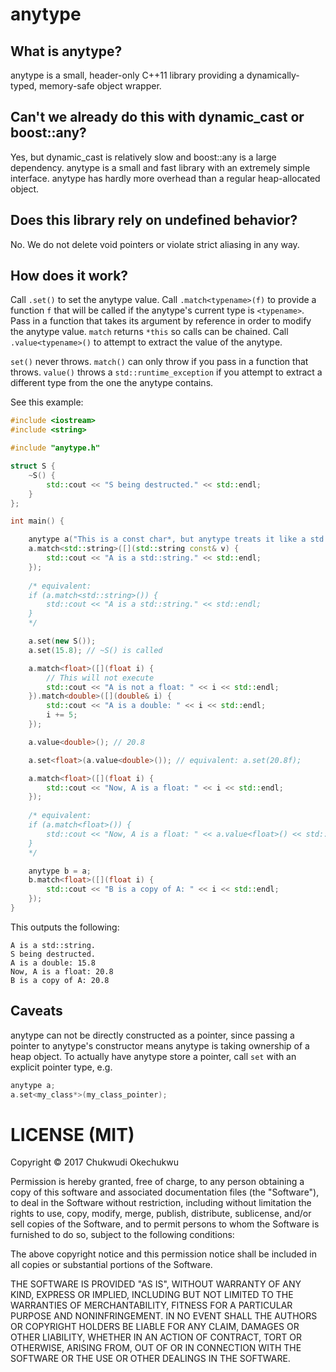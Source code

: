 # anytype

## What is anytype?

anytype is a small, header-only C++11 library providing a dynamically-typed, memory-safe object wrapper.

## Can't we already do this with dynamic_cast or boost::any?

Yes, but dynamic_cast is relatively slow and boost::any is a large dependency. anytype is a small and fast library with an extremely simple interface. anytype has hardly more overhead than a regular heap-allocated object.

## Does this library rely on undefined behavior?

No. We do not delete void pointers or violate strict aliasing in any way.

## How does it work?

Call `.set()` to set the anytype value. Call `.match<typename>(f)` to provide a function `f` that will be called if the anytype's current type is `<typename>`. Pass in a function that takes its argument by reference in order to modify the anytype value. `match` returns `*this` so calls can be chained. Call `.value<typename>()` to attempt to extract the value of the anytype.

`set()` never throws. `match()` can only throw if you pass in a function that throws. `value()` throws a `std::runtime_exception` if you attempt to extract a different type from the one the anytype contains.

See this example:

```c++
#include <iostream>
#include <string>

#include "anytype.h"

struct S {
    ~S() {
        std::cout << "S being destructed." << std::endl;
    }
};

int main() {

    anytype a("This is a const char*, but anytype treats it like a std::string");
    a.match<std::string>([](std::string const& v) {
        std::cout << "A is a std::string." << std::endl;
    });
    
    /* equivalent:
    if (a.match<std::string>()) {
        std::cout << "A is a std::string." << std::endl;
    }
    */

    a.set(new S());
    a.set(15.8); // ~S() is called

    a.match<float>([](float i) {
        // This will not execute
        std::cout << "A is not a float: " << i << std::endl;
    }).match<double>([](double& i) {
        std::cout << "A is a double: " << i << std::endl;
        i += 5;
    });

    a.value<double>(); // 20.8

    a.set<float>(a.value<double>()); // equivalent: a.set(20.8f);

    a.match<float>([](float i) {
        std::cout << "Now, A is a float: " << i << std::endl;
    });
    
    /* equivalent:
    if (a.match<float>()) {
        std::cout << "Now, A is a float: " << a.value<float>() << std::endl;
    }
    */

    anytype b = a;
    b.match<float>([](float i) {
        std::cout << "B is a copy of A: " << i << std::endl;
    });
}
```

This outputs the following:

```
A is a std::string.
S being destructed.
A is a double: 15.8
Now, A is a float: 20.8
B is a copy of A: 20.8
```

## Caveats

anytype can not be directly constructed as a pointer, since passing a pointer to anytype's constructor means anytype is taking ownership of a heap object. To actually have anytype store a pointer, call `set` with an explicit pointer type, e.g.

```c++
anytype a;
a.set<my_class*>(my_class_pointer);
```

# LICENSE (MIT)

Copyright &copy; 2017 Chukwudi Okechukwu

Permission is hereby granted, free of charge, to any person obtaining a copy of this software and associated documentation files (the "Software"), to deal in the Software without restriction, including without limitation the rights to use, copy, modify, merge, publish, distribute, sublicense, and/or sell copies of the Software, and to permit persons to whom the Software is furnished to do so, subject to the following conditions:

The above copyright notice and this permission notice shall be included in all copies or substantial portions of the Software.

THE SOFTWARE IS PROVIDED "AS IS", WITHOUT WARRANTY OF ANY KIND, EXPRESS OR IMPLIED, INCLUDING BUT NOT LIMITED TO THE WARRANTIES OF MERCHANTABILITY, FITNESS FOR A PARTICULAR PURPOSE AND NONINFRINGEMENT. IN NO EVENT SHALL THE AUTHORS OR COPYRIGHT HOLDERS BE LIABLE FOR ANY CLAIM, DAMAGES OR OTHER LIABILITY, WHETHER IN AN ACTION OF CONTRACT, TORT OR OTHERWISE, ARISING FROM, OUT OF OR IN CONNECTION WITH THE SOFTWARE OR THE USE OR OTHER DEALINGS IN THE SOFTWARE.
